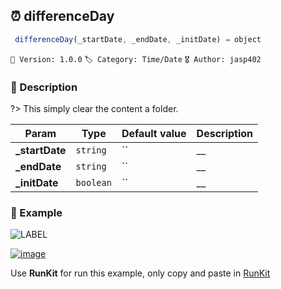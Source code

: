 ## ⏰ differenceDay 

```javascript
 differenceDay(_startDate, _endDate, _initDate) ⇒ object  
``` 


`📢 Version: 1.0.0`  `🏷️ Category: Time/Date` `🎖️ Author: jasp402` 

### 📝 Description 


?> This simply clear the content a folder. 


| Param | Type | Default value | Description |
| --- | --- | --- | --- |
| **_startDate** | `string` | `` | __ | 
| **_endDate** | `string` | `` | __ | 
| **_initDate** | `boolean` | `` | __ | 



### 🧪 Example 


![LABEL](@example ':include :type=code')




[![image](https://user-images.githubusercontent.com/8978470/89190058-8603d500-d566-11ea-914f-284448e5a1b6.png)](https://npm.runkit.com/js-packtools) 
 
Use **RunKit** for run this example, only copy and paste in [RunKit](https://npm.runkit.com/js-packtools)
